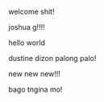 welcome shit!

joshua g!!!!

hello world

dustine dizon palong palo!

new new new!!!

bago tngina mo!